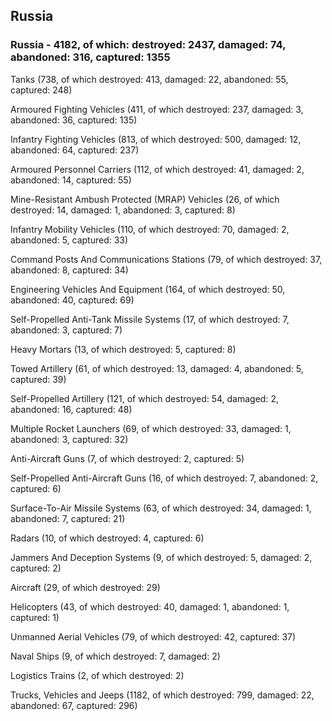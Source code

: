 
 
 ## Russia
 
 ### Russia - 4182, of which: destroyed: 2437, damaged: 74, abandoned: 316, captured: 1355

 

 

 Tanks (738, of which destroyed: 413, damaged: 22, abandoned: 55, captured: 248)

 Armoured Fighting Vehicles (411, of which destroyed: 237, damaged: 3, abandoned: 36, captured: 135)

 Infantry Fighting Vehicles (813, of which destroyed: 500, damaged: 12, abandoned: 64, captured: 237)

 Armoured Personnel Carriers (112, of which destroyed: 41, damaged: 2, abandoned: 14, captured: 55)

 Mine-Resistant Ambush Protected (MRAP) Vehicles (26, of which destroyed: 14, damaged: 1, abandoned: 3, captured: 8)

 Infantry Mobility Vehicles (110, of which destroyed: 70, damaged: 2, abandoned: 5, captured: 33)

 Command Posts And Communications Stations (79, of which destroyed: 37, abandoned: 8, captured: 34)

 Engineering Vehicles And Equipment (164, of which destroyed: 50, abandoned: 40, captured: 69)

 Self-Propelled Anti-Tank Missile Systems (17, of which destroyed: 7, abandoned: 3, captured: 7)

 Heavy Mortars (13, of which destroyed: 5, captured: 8)

 Towed Artillery (61, of which destroyed: 13, damaged: 4, abandoned: 5, captured: 39)

 Self-Propelled Artillery (121, of which destroyed: 54, damaged: 2, abandoned: 16, captured: 48)

 Multiple Rocket Launchers (69, of which destroyed: 33, damaged: 1, abandoned: 3, captured: 32)

 Anti-Aircraft Guns (7, of which destroyed: 2, captured: 5)

 Self-Propelled Anti-Aircraft Guns (16, of which destroyed: 7, abandoned: 2, captured: 6)

 Surface-To-Air Missile Systems (63, of which destroyed: 34, damaged: 1, abandoned: 7, captured: 21)

 Radars (10, of which destroyed: 4, captured: 6)

 Jammers And Deception Systems (9, of which destroyed: 5, damaged: 2, captured: 2)

 Aircraft (29, of which destroyed: 29)

 Helicopters (43, of which destroyed: 40, damaged: 1, abandoned: 1, captured: 1)

 Unmanned Aerial Vehicles (79, of which destroyed: 42, captured: 37)

 Naval Ships (9, of which destroyed: 7, damaged: 2)

 Logistics Trains (2, of which destroyed: 2)

 Trucks, Vehicles and Jeeps (1182, of which destroyed: 799, damaged: 22, abandoned: 67, captured: 296)

